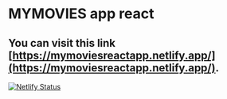 # MYMOVIES app react

You can visit this link [https://mymoviesreactapp.netlify.app/](https://mymoviesreactapp.netlify.app/).
-------------------------------------------------
[![Netlify Status](https://api.netlify.com/api/v1/badges/3c900a8a-dffe-4696-8aae-3b5bb324288a/deploy-status)](https://app.netlify.com/sites/mymoviesreactapp/deploys)
